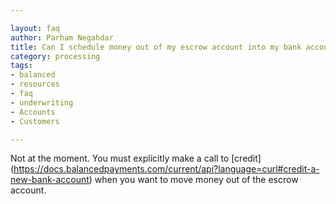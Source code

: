 ```yaml
---

layout: faq
author: Parham Negahdar
title: Can I schedule money out of my escrow account into my bank account automatically?
category: processing
tags:
- balanced
- resources
- faq
- underwriting
- Accounts
- Customers

---
```


Not at the moment. You must explicitly make a call to [credit] (https://docs.balancedpayments.com/current/api?language=curl#credit-a-new-bank-account) when you want to move money out of the escrow account.
